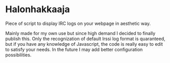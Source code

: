 Halonhakkaaja
=============

Piece of script to display IRC logs on your webpage in aesthetic way.

Mainly made for my own use but since high demand I decided to finally publish this. Only the recognization of default Irssi log format is quaranteed, but if you have any knowledge of Javascript, the code is really easy to edit to satisfy your needs. In the future I may add better configuration possibilities.
